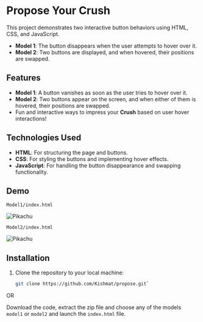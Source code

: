 # Propose Your Crush

This project demonstrates two interactive button behaviors using HTML, CSS, and JavaScript. 

- **Model 1**: The button disappears when the user attempts to hover over it.
- **Model 2**: Two buttons are displayed, and when hovered, their positions are swapped.

## Features

- **Model 1**: A button vanishes as soon as the user tries to hover over it.
- **Model 2**: Two buttons appear on the screen, and when either of them is hovered, their positions are swapped.
- Fun and interactive ways to impress your **Crush** based on user hover interactions!

## Technologies Used

- **HTML**: For structuring the page and buttons.
- **CSS**: For styling the buttons and implementing hover effects.
- **JavaScript**: For handling the button disappearance and swapping functionality.

## Demo
`Model1/index.html`

![Pikachu](https://dkemhji6i1k0x.cloudfront.net/000_clients/896535/page/896535al1Ykfdt.gif)

`Model2/index.html`

![Pikachu](https://dkemhji6i1k0x.cloudfront.net/000_clients/896535/page/896535al1Ykfdt.gif)

## Installation

1. Clone the repository to your local machine:
   ```bash
   git clone https://github.com/Kishmat/propose.git`

OR

Download the code, extract the zip file and choose any of the models `model1` or `model2` and launch the `index.html` file.
